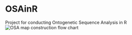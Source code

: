 # OSAinR
Project for conducting Ontogenetic Sequence Analysis in R
![OSA map construction flow chart](https://github.com/user-attachments/assets/472ba55d-cc94-4178-ae37-efbfdb848208)
